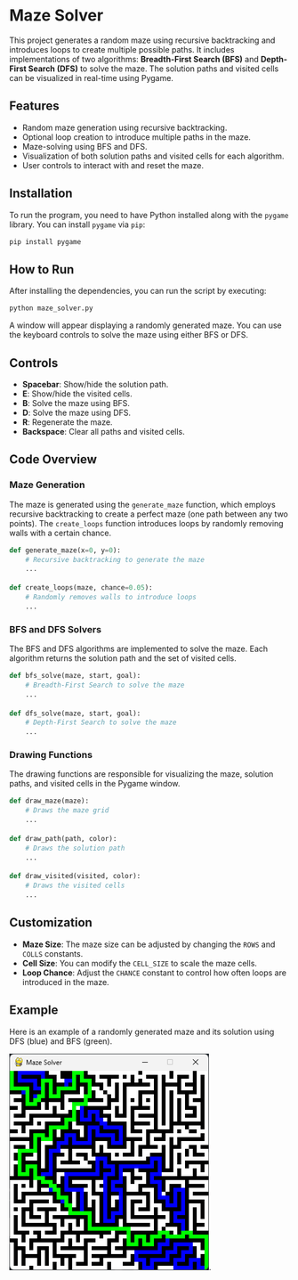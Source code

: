 # Maze Solver

This project generates a random maze using recursive backtracking and introduces loops to create multiple possible paths. It includes implementations of two algorithms: **Breadth-First Search (BFS)** and **Depth-First Search (DFS)** to solve the maze. The solution paths and visited cells can be visualized in real-time using Pygame.

## Features

- Random maze generation using recursive backtracking.
- Optional loop creation to introduce multiple paths in the maze.
- Maze-solving using BFS and DFS.
- Visualization of both solution paths and visited cells for each algorithm.
- User controls to interact with and reset the maze.

## Installation

To run the program, you need to have Python installed along with the `pygame` library. You can install `pygame` via `pip`:

```bash
pip install pygame
```

## How to Run

After installing the dependencies, you can run the script by executing:

```bash
python maze_solver.py
```

A window will appear displaying a randomly generated maze. You can use the keyboard controls to solve the maze using either BFS or DFS.

## Controls

- **Spacebar**: Show/hide the solution path.
- **E**: Show/hide the visited cells.
- **B**: Solve the maze using BFS.
- **D**: Solve the maze using DFS.
- **R**: Regenerate the maze.
- **Backspace**: Clear all paths and visited cells.

## Code Overview

### Maze Generation

The maze is generated using the `generate_maze` function, which employs recursive backtracking to create a perfect maze (one path between any two points). The `create_loops` function introduces loops by randomly removing walls with a certain chance.

```python
def generate_maze(x=0, y=0):
    # Recursive backtracking to generate the maze
    ...

def create_loops(maze, chance=0.05):
    # Randomly removes walls to introduce loops
    ...
```

### BFS and DFS Solvers

The BFS and DFS algorithms are implemented to solve the maze. Each algorithm returns the solution path and the set of visited cells.

```python
def bfs_solve(maze, start, goal):
    # Breadth-First Search to solve the maze
    ...

def dfs_solve(maze, start, goal):
    # Depth-First Search to solve the maze
    ...
```

### Drawing Functions

The drawing functions are responsible for visualizing the maze, solution paths, and visited cells in the Pygame window.

```python
def draw_maze(maze):
    # Draws the maze grid
    ...

def draw_path(path, color):
    # Draws the solution path
    ...

def draw_visited(visited, color):
    # Draws the visited cells
    ...
```

## Customization

- **Maze Size**: The maze size can be adjusted by changing the `ROWS` and `COLLS` constants.
- **Cell Size**: You can modify the `CELL_SIZE` to scale the maze cells.
- **Loop Chance**: Adjust the `CHANCE` constant to control how often loops are introduced in the maze.

## Example

Here is an example of a randomly generated maze and its solution using DFS (blue) and BFS (green).

![Maze Solver Example](./example/maze.png).